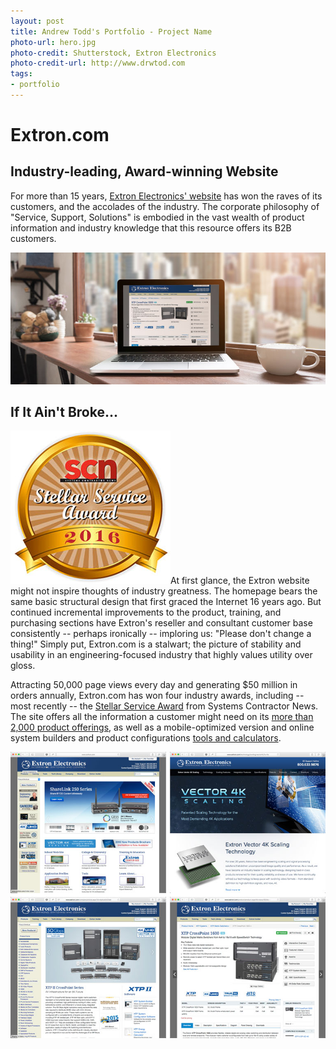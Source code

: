```yaml
---
layout: post
title: Andrew Todd's Portfolio - Project Name
photo-url: hero.jpg
photo-credit: Shutterstock, Extron Electronics
photo-credit-url: http://www.drwtod.com
tags:
- portfolio
---
```


<link rel="stylesheet" type="text/css" href="/portfolio.css">

# Extron.com

## Industry-leading, Award-winning Website

For more than 15 years, [Extron Electronics' website][1] has won the raves of its customers, and the accolades of the industry. The corporate philosophy of "Service, Support, Solutions" is embodied in the vast wealth of product information and industry knowledge that this resource offers its B2B customers.

<p class="filler-background-dark">
    <img src="product-page.jpg" class="floatcenter" />
</p>

## If It Ain't Broke...

<img src="scn-2016.jpg" class="floatright" />At first glance, the Extron website might not inspire thoughts of industry greatness. The homepage bears the same basic structural design that first graced the Internet 16 years ago. But continued incremental improvements to the product, training, and purchasing sections have Extron's reseller and consultant customer base consistently -- perhaps ironically -- imploring us: "Please don't change a thing!" Simply put, Extron.com is a stalwart; the picture of stability and usability in an engineering-focused industry that highly values utility over gloss.

Attracting 50,000 page views every day and generating $50 million in orders annually, Extron.com has won four industry awards, including -- most recently -- the [Stellar Service Award][4] from Systems Contractor News. The site offers all the information a customer might need on its [more than 2,000 product offerings][2], as well as a mobile-optimized version and online system builders and product configurations [tools and calculators][3].

<p class="filler-background-dark">
    <img src="screens.jpg" class="floatcenter" />
</p>

[1]: http://www.extron.com/ "Extron Electronics"
[2]: http://www.extron.com/product "Extron Electronics Products"
[3]: http://www.extron.com/tools "Extron Electronics Tools"
[4]: http://www.avnetwork.com/article.aspx?articleid=123515 "2016 SCN Stellar Service Awards Winners"
